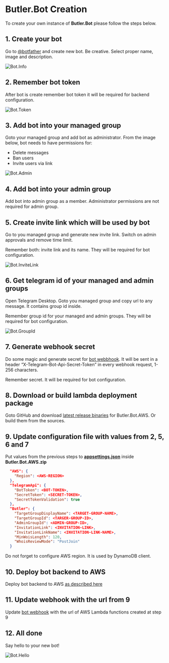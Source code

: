 # Butler.Bot Creation

To create your own instance of **Butler.Bot** please follow the steps below. 

## 1. Create your bot
Go to [@botfather](https://t.me/botfather) and create new bot. Be creative. Select proper name, image and description.

![Bot.Info](Images/Bot.Info.png)

## 2. Remember bot token
After bot is create remember bot token it will be required for backend configuration.

![Bot.Token](Images/Bot.Token.png)

## 3. Add bot into your managed group
Goto your managed group and add bot as administrator. From the image below, bot needs to have permissions for:
* Delete messages
* Ban users
* Invite users via link

![Bot.Admin](Images/Bot.Admin.png)

## 4. Add bot into your admin group

Add bot into admin group as a member. Administrator permissions are not required for admin group.

## 5. Create invite link which will be used by bot
Go to you managed group and generate new invite link. Switch on admin approvals and remove time limit.

Remember both: invite link and its name. They will be required for bot configuration. 

![Bot.InviteLink](Images/Bot.InviteLink.png)

## 6. Get telegram id of your managed and admin groups

Open Telegram Desktop. Goto you managed group and copy url to any message. It contains group id inside.

Remember group id for your managed and admin groups. They will be required for bot configuration.

![Bot.GroupId](Images/Bot.GroupId.png)

## 7. Generate webhook secret

Do some magic and generate secret for [bot webbhook](https://core.telegram.org/bots/api#setwebhook). It will be sent in a header “X-Telegram-Bot-Api-Secret-Token” in every webhook request, 1-256 characters.

Remember secret. It will be required for bot configuration.

## 8. Download or build lambda deployment package

Goto GitHub and download [latest release binaries](https://github.com/eseuruk/Butler.Bot/releases) for Butler.Bot.AWS. Or build them from the sources. 

## 9. Update configuration file with values from 2, 5, 6 and 7

Put values from the previous steps to **[appsettings.json](Configuration.md)** inside **Butler.Bot.AWS.zip**
```json
  "AWS": {
    "Region": <AWS-REGION>
  },
  "TelegramApi": {
    "BotToken": <BOT-TOKEN>,
    "SecretToken": <SECRET-TOKEN>,
    "SecretTokenValidation": true
  },
  "Butler": {
    "TargetGroupDisplayName": <TARGET-GROUP-NAME>,
    "TargetGroupId": <TARGER-GROUP-ID>,
    "AdminGroupId": <ADMIN-GROUP-ID>,
    "InvitationLink": <INVITATION-LINK>,
    "InvitationLinkName": <INVITATION-LINK-NAME>,
    "MinWoisLength": 120,
    "WhoisReviewMode": "PostJoin"
  }
```

Do not forget to configure AWS region. It is used by DynamoDB client.

## 10. Deploy bot backend to AWS

Deploy bot backend to AWS [as described here](AwsDeployment.md)

## 11. Update webhook with the url from 9

Update [bot webhook](WebHook.md) with the url of AWS Lambda functions created at step 9

## 12. All done

Say hello to your new bot!

![Bot.Hello](Images/Bot.Hello.png)
